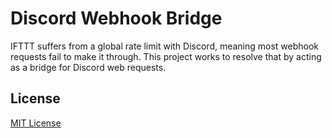 # Discord Webhook Bridge
IFTTT suffers from a global rate limit with Discord, meaning most webhook requests fail to make it through. This project works to resolve that by acting as a bridge for Discord web requests.

## License
[MIT License](LICENSE)
